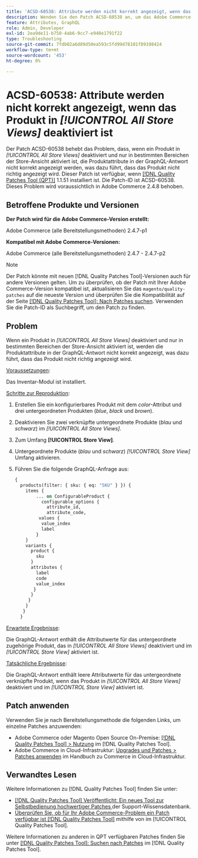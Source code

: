```yaml
---
title: 'ACSD-60538: Attribute werden nicht korrekt angezeigt, wenn das Produkt in [!UICONTROL All Store Views] deaktiviert ist'
description: Wenden Sie den Patch ACSD-60538 an, um das Adobe Commerce-Problem zu beheben, bei dem die Produktattribute in der GraphQL-Antwort nicht korrekt angezeigt werden, wenn ein Produkt in „Alle Store-Ansichten“ deaktiviert und nur in bestimmten Store-Ansichtsbereichen aktiviert ist, sodass das Produkt nicht richtig angezeigt wird.
feature: Attributes, GraphQL
role: Admin, Developer
exl-id: 2ea9de11-b750-4ab6-9cc7-e940e1791f22
type: Troubleshooting
source-git-commit: 7fdb02a6d89d50ea593c5fd99d78101f89198424
workflow-type: tm+mt
source-wordcount: '453'
ht-degree: 0%

---
```


# ACSD-60538: Attribute werden nicht korrekt angezeigt, wenn das Produkt in *[!UICONTROL All Store Views]* deaktiviert ist

Der Patch ACSD-60538 behebt das Problem, dass, wenn ein Produkt in *[!UICONTROL All Store Views]* deaktiviert und nur in bestimmten Bereichen der Store-Ansicht aktiviert ist, die Produktattribute in der GraphQL-Antwort nicht korrekt angezeigt werden, was dazu führt, dass das Produkt nicht richtig angezeigt wird. Dieser Patch ist verfügbar, wenn [[!DNL Quality Patches Tool (QPT)]](https://experienceleague.adobe.com/de/docs/commerce-operations/tools/quality-patches-tool/quality-patches-tool-to-self-serve-quality-patches) 1.1.51 installiert ist. Die Patch-ID ist ACSD-60538. Dieses Problem wird voraussichtlich in Adobe Commerce 2.4.8 behoben.

## Betroffene Produkte und Versionen

**Der Patch wird für die Adobe Commerce-Version erstellt:**

Adobe Commerce (alle Bereitstellungsmethoden) 2.4.7-p1

**Kompatibel mit Adobe Commerce-Versionen:**

Adobe Commerce (alle Bereitstellungsmethoden) 2.4.7 - 2.4.7-p2

>[!NOTE]
>
>Der Patch könnte mit neuen [!DNL Quality Patches Tool]-Versionen auch für andere Versionen gelten. Um zu überprüfen, ob der Patch mit Ihrer Adobe Commerce-Version kompatibel ist, aktualisieren Sie das `magento/quality-patches` auf die neueste Version und überprüfen Sie die Kompatibilität auf der Seite [[!DNL Quality Patches Tool]: Nach Patches suchen](https://experienceleague.adobe.com/tools/commerce-quality-patches/index.html?lang=de). Verwenden Sie die Patch-ID als Suchbegriff, um den Patch zu finden.

## Problem

Wenn ein Produkt in *[!UICONTROL All Store Views]* deaktiviert und nur in bestimmten Bereichen der Store-Ansicht aktiviert ist, werden die Produktattribute in der GraphQL-Antwort nicht korrekt angezeigt, was dazu führt, dass das Produkt nicht richtig angezeigt wird.

<u>Voraussetzungen</u>:

Das Inventar-Modul ist installiert.

<u>Schritte zur Reproduktion</u>:

1. Erstellen Sie ein konfigurierbares Produkt mit dem *color*-Attribut und drei untergeordneten Produkten (*blue*, *black* und *brown*).
1. Deaktivieren Sie zwei verknüpfte untergeordnete Produkte (*blau* und *schwarz*) im *[!UICONTROL All Store Views]*.
1. Zum Umfang **[!UICONTROL Store View]**.
1. Untergeordnete Produkte (*blau* und *schwarz*) *[!UICONTROL Store View]* Umfang aktivieren.
1. Führen Sie die folgende GraphQL-Anfrage aus:

   ```GraphQL
   {
     products(filter: { sku: { eq: "SKU" } }) {
       items {
           ... on ConfigurableProduct {
             configurable_options {
               attribute_id,
               attribute_code,
            values {
             value_index
             label
           }
       }
       variants {
         product {
           sku
         }
         attributes {
           label
           code
           value_index
          }
         }
        }
       }
      }
     }  
   ```

<u>Erwartete Ergebnisse</u>:

Die GraphQL-Antwort enthält die Attributwerte für das untergeordnete zugehörige Produkt, das in *[!UICONTROL All Store Views]* deaktiviert und im *[!UICONTROL Store View]* aktiviert ist.

<u>Tatsächliche Ergebnisse</u>:

Die GraphQL-Antwort enthält leere Attributwerte für das untergeordnete verknüpfte Produkt, wenn das Produkt in *[!UICONTROL All Store Views]* deaktiviert und im *[!UICONTROL Store View]* aktiviert ist.

## Patch anwenden

Verwenden Sie je nach Bereitstellungsmethode die folgenden Links, um einzelne Patches anzuwenden:

* Adobe Commerce oder Magento Open Source On-Premise: [[!DNL Quality Patches Tool] > Nutzung](/help/tools/quality-patches-tool/usage.md) im [!DNL Quality Patches Tool].
* Adobe Commerce in Cloud-Infrastruktur: [Upgrades und Patches > Patches anwenden](https://experienceleague.adobe.com/docs/commerce-cloud-service/user-guide/develop/upgrade/apply-patches.html?lang=de) im Handbuch zu Commerce in Cloud-Infrastruktur.

## Verwandtes Lesen

Weitere Informationen zu [!DNL Quality Patches Tool] finden Sie unter:

* [[!DNL Quality Patches Tool] Veröffentlicht: Ein neues Tool zur Selbstbedienung hochwertiger Patches ](https://experienceleague.adobe.com/de/docs/commerce-operations/tools/quality-patches-tool/quality-patches-tool-to-self-serve-quality-patches) der Support-Wissensdatenbank.
* [Überprüfen Sie, ob für Ihr Adobe Commerce-Problem ein Patch verfügbar ist [!DNL Quality Patches Tool]](/help/tools/quality-patches-tool/patches-available-in-qpt/check-patch-for-magento-issue-with-magento-quality-patches.md) mithilfe von im [!UICONTROL Quality Patches Tool].


Weitere Informationen zu anderen in QPT verfügbaren Patches finden Sie unter [[!DNL Quality Patches Tool]: Suchen nach Patches](https://experienceleague.adobe.com/tools/commerce-quality-patches/index.html?lang=de) im [!DNL Quality Patches Tool].

